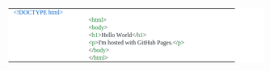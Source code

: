 <!DOCTYPE html PUBLIC "-//W3C//DTD HTML 4.01//EN" "http://www.w3.org/TR/html4/strict.dtd">
<html>
<head>
  <meta http-equiv="Content-Type" content="text/html; charset=utf-8">
  <meta http-equiv="Content-Style-Type" content="text/css">
  <title></title>
  <meta name="Generator" content="Cocoa HTML Writer">
  <meta name="CocoaVersion" content="1561.6">
  <style type="text/css">
    p.p1 {margin: 0.0px 0.0px 0.0px 0.0px; line-height: 20.0px; font: 12.0px Menlo; color: #005cc5; -webkit-text-stroke: #005cc5}
    p.p2 {margin: 0.0px 0.0px 0.0px 0.0px; text-align: right; line-height: 20.0px; font: 12.0px Menlo; color: #1b1f23; color: rgba(27, 31, 35, 0.3); -webkit-text-stroke: rgba(27, 31, 35, 0.3); min-height: 14.0px}
    p.p3 {margin: 0.0px 0.0px 0.0px 0.0px; line-height: 20.0px; font: 12.0px Menlo; color: #22863a; -webkit-text-stroke: #22863a}
    p.p4 {margin: 0.0px 0.0px 0.0px 0.0px; line-height: 20.0px; font: 12.0px Menlo; color: #24292e; -webkit-text-stroke: #24292e}
    span.s1 {font-kerning: none}
    span.s2 {font-kerning: none; color: #24292e; -webkit-text-stroke: 0px #24292e}
    span.s3 {font-kerning: none; color: #22863a; -webkit-text-stroke: 0px #22863a}
    table.t1 {background-color: #ffffff; border-collapse: collapse}
    td.td1 {width: 128.4px; padding: 0.0px 10.0px 0.0px 10.0px}
    td.td2 {width: 128.4px; min-width: 50.0px; padding: 0.0px 10.0px 0.0px 10.0px}
    td.td3 {width: 280.1px; padding: 0.0px 10.0px 0.0px 10.0px}
  </style>
</head>
<body>
<table cellspacing="0" cellpadding="0" class="t1">
  <tbody>
    <tr>
      <td valign="top" class="td1">
        <p class="p1"><span class="s1">&lt;!DOCTYPE html&gt;</span></p>
      </td>
    </tr>
    <tr>
      <td valign="top" class="td2">
        <p class="p2"><span class="s1"></span><br></p>
      </td>
      <td valign="top" class="td3">
        <p class="p3"><span class="s2">&lt;</span><span class="s1">html</span><span class="s2">&gt;</span></p>
      </td>
    </tr>
    <tr>
      <td valign="top" class="td2">
        <p class="p2"><span class="s1"></span><br></p>
      </td>
      <td valign="top" class="td3">
        <p class="p3"><span class="s2">&lt;</span><span class="s1">body</span><span class="s2">&gt;</span></p>
      </td>
    </tr>
    <tr>
      <td valign="top" class="td2">
        <p class="p2"><span class="s1"></span><br></p>
      </td>
      <td valign="top" class="td3">
        <p class="p4"><span class="s1">&lt;</span><span class="s3">h1</span><span class="s1">&gt;Hello World&lt;/</span><span class="s3">h1</span><span class="s1">&gt;</span></p>
      </td>
    </tr>
    <tr>
      <td valign="top" class="td2">
        <p class="p2"><span class="s1"></span><br></p>
      </td>
      <td valign="top" class="td3">
        <p class="p4"><span class="s1">&lt;</span><span class="s3">p</span><span class="s1">&gt;I'm hosted with GitHub Pages.&lt;/</span><span class="s3">p</span><span class="s1">&gt;</span></p>
      </td>
    </tr>
    <tr>
      <td valign="top" class="td2">
        <p class="p2"><span class="s1"></span><br></p>
      </td>
      <td valign="top" class="td3">
        <p class="p3"><span class="s2">&lt;/</span><span class="s1">body</span><span class="s2">&gt;</span></p>
      </td>
    </tr>
    <tr>
      <td valign="top" class="td2">
        <p class="p2"><span class="s1"></span><br></p>
      </td>
      <td valign="top" class="td3">
        <p class="p3"><span class="s2">&lt;/</span><span class="s1">html</span><span class="s2">&gt;</span></p>
      </td>
    </tr>
  </tbody>
</table>
</body>
</html>
